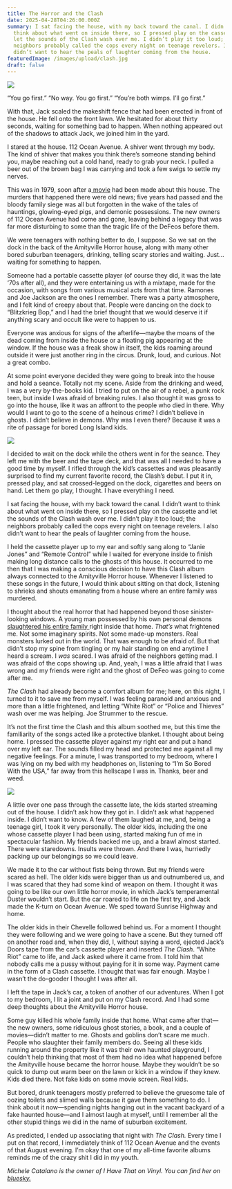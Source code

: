 ```yaml
---
title: The Horror and the Clash
date: 2025-04-28T04:26:00.000Z
summary: I sat facing the house, with my back toward the canal. I didn’t want to
  think about what went on inside there, so I pressed play on the cassette and
  let the sounds of the Clash wash over me. I didn’t play it too loud; the
  neighbors probably called the cops every night on teenage revelers. I also
  didn’t want to hear the peals of laughter coming from the house. 
featuredImage: /images/upload/clash.jpg
draft: false
---
```

![](/images/upload/clash.jpg)

“You go first.”
“No way. You go first.”
“You’re both wimps. I’ll go first.”

With that, Jack scaled the makeshift fence that had been erected in front of the house. He fell onto the front lawn. We hesitated for about thirty seconds, waiting for something bad to happen. When nothing appeared out of the shadows to attack Jack, we joined him in the yard.

I stared at the house. 112 Ocean Avenue. A shiver went through my body. The kind of shiver that makes you think there’s someone standing behind you, maybe reaching out a cold hand, ready to grab your neck. I pulled a beer out of the brown bag I was carrying and took a few swigs to settle my nerves.

This was in 1979, soon after a[ movie](http://imdb.com/title/tt0078767/) had been made about this house. The murders that happened there were old news; five years had passed and the bloody family siege was all but forgotten in the wake of the tales of hauntings, glowing-eyed pigs, and demonic possessions. The new owners of 112 Ocean Avenue had come and gone, leaving behind a legacy that was far more disturbing to some than the tragic life of the DeFeos before them.

We were teenagers with nothing better to do, I suppose. So we sat on the dock in the back of the Amityville Horror house, along with many other bored suburban teenagers, drinking, telling scary stories and waiting. Just…waiting for something to happen.

Someone had a portable cassette player (of course they did, it was the late ‘70s after all), and they were entertaining us with a mixtape, made for the occasion, with songs from various musical acts from that time. Ramones and Joe Jackson are the ones I remember. There was a party atmosphere, and I felt kind of creepy about that. People were dancing on the dock to “Blitzkrieg Bop,” and I had the brief thought that we would deserve it if anything scary and occult like were to happen to us.

Everyone was anxious for signs of the afterlife—maybe the moans of the dead coming from inside the house or a floating pig appearing at the window. If the house was a freak show in itself, the kids roaming around outside it were just another ring in the circus. Drunk, loud, and curious. Not a great combo. 

At some point everyone decided they were going to break into the house and hold a seance. Totally not my scene. Aside from the drinking and weed, I was a very by-the-books kid. I tried to put on the air of a rebel, a punk rock teen, but inside I was afraid of breaking rules. I also thought it was gross to go into the house, like it was an affront to the people who died in there. Why would I want to go to the scene of a heinous crime? I didn’t believe in ghosts. I didn’t believe in demons. Why was I even there? Because it was a rite of passage for bored Long Island kids.

![](/images/upload/clashcass.jpg)

I decided to wait on the dock while the others went in for the seance. They left me with the beer and the tape deck, and that was all I needed to have a good time by myself. I rifled through the kid’s cassettes and was pleasantly surprised to find my current favorite record, the Clash’s debut. I put it in, pressed play, and sat crossed-legged on the dock, cigarettes and beers on hand. Let them go play, I thought. I have everything I need. 

I sat facing the house, with my back toward the canal. I didn’t want to think about what went on inside there, so I pressed play on the cassette and let the sounds of the Clash wash over me. I didn’t play it too loud; the neighbors probably called the cops every night on teenage revelers. I also didn’t want to hear the peals of laughter coming from the house. 

I held the cassette player up to my ear and softly sang along to “Janie Jones” and “Remote Control” while I waited for everyone inside to finish making long distance calls to the ghosts of this house. It occurred to me then that I was making a conscious decision to have this Clash album always connected to the Amityville Horror house. Whenever I listened to these songs in the future, I would think about sitting on that dock, listening to shrieks and shouts emanating from a house where an entire family was murdered. 

I thought about the real horror that had happened beyond those sinister-looking windows. A young man possessed by his own personal demons [slaughtered his entire family ](https://en.wikipedia.org/wiki/Ronald_DeFeo_Jr.)right inside that home. *That’s* what frightened me. Not some imaginary spirits. Not some made-up monsters. Real monsters lurked out in the world. That was enough to be afraid of. But that didn’t stop my spine from tingling or my hair standing on end anytime I heard a scream. I *was* scared. I was afraid of the neighbors getting mad. I was afraid of the cops showing up. And, yeah, I was a little afraid that I was wrong and my friends were right and the ghost of DeFeo was going to come after me. 

*The Clash* had already become a comfort album for me; here, on this night, I turned to it to save me from myself. I was feeling paranoid and anxious and more than a little frightened, and letting “White Riot” or “Police and Thieves” wash over me was helping. Joe Strummer to the rescue. 

It’s not the first time the Clash and this album soothed me, but this time the familiarity of the songs acted like a protective blanket. I thought about being home. I pressed the cassette player against my right ear and put a hand over my left ear. The sounds filled my head and protected me against all my negative feelings. For a minute, I was transported to my bedroom, where I was lying on my bed with my headphones on, listening to “I’m So Bored With the USA,” far away from this hellscape I was in. Thanks, beer and weed. 

![](/images/upload/ahh.jpg)

A little over one pass through the cassette late, the kids started streaming out of the house. I didn’t ask how they got in. I didn’t ask what happened inside. I didn’t want to know. A few of them laughed at me, and, being a teenage girl, I took it very personally. The older kids, including the one whose cassette player I had been using, started making fun of me in spectacular fashion. My friends backed me up, and a brawl almost started. There were staredowns. Insults were thrown. And there I was, hurriedly packing up our belongings so we could leave.

We made it to the car without fists being thrown. But my friends were scared as hell. The older kids were bigger than us and outnumbered us, and I was scared that they had some kind of weapon on them. I thought it was going to be like our own little horror movie, in which Jack’s temperamental Duster wouldn’t start. But the car roared to life on the first try, and Jack made the K-turn on Ocean Avenue. We sped toward Sunrise Highway and home. 

The older kids in their Chevelle followed behind us. For a moment I thought they were following and we were going to have a scene. But they turned off on another road and, when they did, I, without saying a word, ejected Jack’s Doors tape from the car’s cassette player and inserted *The Clash*. “White Riot” came to life, and Jack asked where it came from. I told him that nobody calls me a pussy without paying for it in some way. Payment came in the form of a Clash cassette. I thought that was fair enough. Maybe I wasn’t the do-gooder I thought I was after all.


I left the tape in Jack’s car, a token of another of our adventures. When I got to my bedroom, I lit a joint and put on my Clash record. And I had some deep thoughts about the Amityville Horror house.

Some guy killed his whole family inside that home. What came after that—the new owners, some ridiculous ghost stories, a book, and a couple of movies—didn’t matter to me. Ghosts and goblins don’t scare me much. People who slaughter their family members do. Seeing all these kids running around the property like it was their own haunted playground, I couldn’t help thinking that most of them had no idea what happened before the Amityville house became the horror house. Maybe they wouldn’t be so quick to dump out warm beer on the lawn or kick in a window if they knew. Kids died there. Not fake kids on some movie screen. Real kids.

But bored, drunk teenagers mostly preferred to believe the gruesome tale of oozing toilets and slimed walls because it gave them something to do. I think about it now—spending nights hanging out in the vacant backyard of a fake haunted house—and I almost laugh at myself, until I remember all the other stupid things we did in the name of suburban excitement.

As predicted, I ended up associating that night with *The Clash.* Every time I put on that record, I immediately think of 112 Ocean Avenue and the events of that August evening. I’m okay that one of my all-time favorite albums reminds me of the crazy shit I did in my youth. 

*Michele Catalano is the owner of I Have That on Vinyl. You can find her on [bluesky.](https://bsky.app/profile/ihavethatonvinyl.com)*
